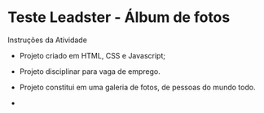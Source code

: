 <h1> Teste Leadster - Álbum de fotos</h1>

Instruções da Atividade

* Projeto criado em HTML, CSS e Javascript; <p>
* Projeto disciplinar para vaga de emprego. <p>
* Projeto constitui em uma galeria de fotos, de pessoas do mundo todo. <p>
* 

